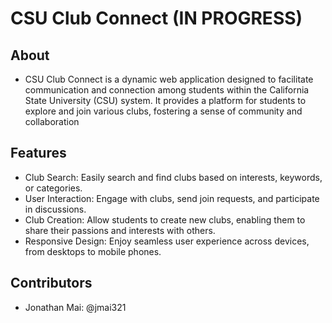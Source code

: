 # CSU Club Connect (IN PROGRESS)

## About
* CSU Club Connect is a dynamic web application designed to facilitate communication and connection among students within the California State University (CSU) system. It provides a platform for students to explore and join various clubs, fostering a sense of community and collaboration  

## Features  
* Club Search: Easily search and find clubs based on interests, keywords, or categories.
* User Interaction: Engage with clubs, send join requests, and participate in discussions.
* Club Creation: Allow students to create new clubs, enabling them to share their passions and interests with others.
* Responsive Design: Enjoy seamless user experience across devices, from desktops to mobile phones.

## Contributors
* Jonathan Mai: @jmai321
